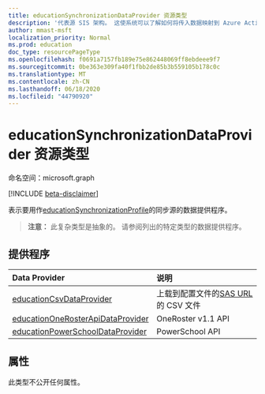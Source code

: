 ```yaml
---
title: educationSynchronizationDataProvider 资源类型
description: '代表源 SIS 架构。 这使系统可以了解如何将传入数据映射到 Azure Active Directory （Azure AD）架构。 '
author: mmast-msft
localization_priority: Normal
ms.prod: education
doc_type: resourcePageType
ms.openlocfilehash: f0691a7157fb189e75e862448069ff8ebdeee9f7
ms.sourcegitcommit: 0be363e309fa40f1fbb2de85b3b559105b178c0c
ms.translationtype: MT
ms.contentlocale: zh-CN
ms.lasthandoff: 06/18/2020
ms.locfileid: "44790920"
---
```

# <a name="educationsynchronizationdataprovider-resource-type"></a>educationSynchronizationDataProvider 资源类型

命名空间：microsoft.graph

[!INCLUDE [beta-disclaimer](../../includes/beta-disclaimer.md)]

表示要用作[educationSynchronizationProfile]的同步源的数据提供程序。

> **注意：** 此复杂类型是抽象的。 请参阅列出的特定类型的数据提供程序。

## <a name="providers"></a>提供程序

| Data Provider                       | 说明                                                                                        |
| :---------------------------------- | :------------------------------------------------------------------------------------------------- |
| [educationCsvDataProvider]          | 上载到配置文件的[SAS URL](../api/educationsynchronizationprofile-uploadurl.md)的 CSV 文件 |
| [educationOneRosterApiDataProvider](educationonerosterapidataprovider.md) | OneRoster v1.1 API                                                                                 |
| [educationPowerSchoolDataProvider]  | PowerSchool API                                                                                    |

## <a name="properties"></a>属性

此类型不公开任何属性。

[educationsynchronizationprofile]: educationsynchronizationprofile.md
[educationcsvdataprovider]: educationCsvDataProvider.md
[educationsynchronizationdataprovider]: educationSynchronizationDataProvider.md
[educationpowerschooldataprovider]: educationPowerSchoolDataProvider.md
[educationcsvdataprovider]: educationCsvDataProvider.md

